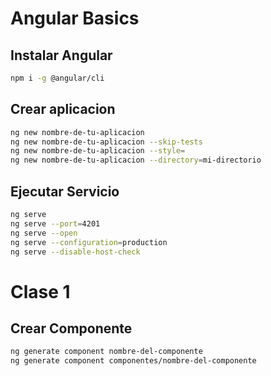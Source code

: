 # Angular Basics

## Instalar Angular
```bash
npm i -g @angular/cli
```

## Crear aplicacion
```bash
ng new nombre-de-tu-aplicacion
ng new nombre-de-tu-aplicacion --skip-tests
ng new nombre-de-tu-aplicacion --style=
ng new nombre-de-tu-aplicacion --directory=mi-directorio
```

## Ejecutar Servicio
```bash
ng serve
ng serve --port=4201
ng serve --open
ng serve --configuration=production
ng serve --disable-host-check
```

# Clase 1
## Crear Componente
```bash
ng generate component nombre-del-componente
ng generate component componentes/nombre-del-componente
```